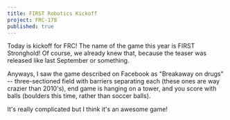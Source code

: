 ```yaml
---
title: FIRST Robotics Kickoff
project: FRC-178
published: true
---
```


Today is kickoff for FRC! The name of the game this year is FIRST Stronghold! Of course, we already knew that, because the teaser was released like last September or something.
<!--more-->
Anyways, I saw the game described on Facebook as "Breakaway on drugs" -- three-sectioned field with barriers separating each (these ones are way crazier than 2010's), end game is hanging on a tower, and you score with balls (boulders this time, rather than soccer balls).

It's really complicated but I think it's an awesome game! 